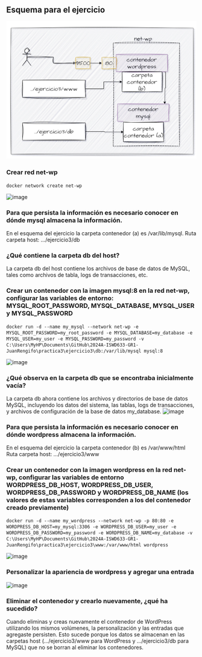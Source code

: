 ## Esquema para el ejercicio
![Imagen](imagenes/esquema-ejercicio3.PNG)

### Crear red net-wp
```
docker network create net-wp
```
![image](https://github.com/Ferengi2002/2024A-ISWD633-GR1-JuanRengifo/assets/100974435/fa52ffe1-7d83-46a3-9159-f183f4d5f415)


### Para que persista la información es necesario conocer en dónde mysql almacena la información.
En el esquema del ejercicio la carpeta contenedor (a) es /var/lib/mysql.
Ruta carpeta host: .../ejercicio3/db

### ¿Qué contiene la carpeta db del host?
La carpeta db del host contiene los archivos de base de datos de MySQL, tales como archivos de tabla, logs de transacciones, etc.

### Crear un contenedor con la imagen mysql:8  en la red net-wp, configurar las variables de entorno: MYSQL_ROOT_PASSWORD, MYSQL_DATABASE, MYSQL_USER y MYSQL_PASSWORD
```
docker run -d --name my_mysql --network net-wp -e MYSQL_ROOT_PASSWORD=my_root_password -e MYSQL_DATABASE=my_database -e MYSQL_USER=my_user -e MYSQL_PASSWORD=my_password -v C:\Users\MyHP\Documents\GitHub\2024A-ISWD633-GR1-JuanRengifo\practica3\ejercicio3\db:/var/lib/mysql mysql:8
```
![image](https://github.com/Ferengi2002/2024A-ISWD633-GR1-JuanRengifo/assets/100974435/7c24fa4f-c6a1-4172-84ee-cd3a7812c80e)


### ¿Qué observa en la carpeta db que se encontraba inicialmente vacía?
La carpeta db ahora contiene los archivos y directorios de base de datos MySQL, incluyendo los datos del sistema, las tablas, logs de transacciones, y archivos de configuración de la base de datos my_database.
![image](https://github.com/Ferengi2002/2024A-ISWD633-GR1-JuanRengifo/assets/100974435/c77f40cb-aa96-4642-85cc-ed3a4ec88fc9)


### Para que persista la información es necesario conocer en dónde wordpress almacena la información.
En el esquema del ejercicio la carpeta contenedor (b) es /var/www/html
Ruta carpeta host: .../ejercicio3/www

### Crear un contenedor con la imagen wordpress en la red net-wp, configurar las variables de entorno WORDPRESS_DB_HOST, WORDPRESS_DB_USER, WORDPRESS_DB_PASSWORD y WORDPRESS_DB_NAME (los valores de estas variables corresponden a los del contenedor creado previamente)
```
docker run -d --name my_wordpress --network net-wp -p 80:80 -e WORDPRESS_DB_HOST=my_mysql:3306 -e WORDPRESS_DB_USER=my_user -e WORDPRESS_DB_PASSWORD=my_password -e WORDPRESS_DB_NAME=my_database -v C:\Users\MyHP\Documents\GitHub\2024A-ISWD633-GR1-JuanRengifo\practica3\ejercicio3\www:/var/www/html wordpress
```

![image](https://github.com/Ferengi2002/2024A-ISWD633-GR1-JuanRengifo/assets/100974435/d9e6b617-6514-4de9-9a33-3e1a2fcfc32d)



### Personalizar la apariencia de wordpress y agregar una entrada
![image](https://github.com/Ferengi2002/2024A-ISWD633-GR1-JuanRengifo/assets/100974435/34d109f4-eea6-471c-a922-c1feab571709)


### Eliminar el contenedor y crearlo nuevamente, ¿qué ha sucedido?
Cuando eliminas y creas nuevamente el contenedor de WordPress utilizando los mismos volúmenes, la personalización y las entradas que agregaste persisten. Esto sucede porque los datos se almacenan en las carpetas host (.../ejercicio3/www para WordPress y .../ejercicio3/db para MySQL) que no se borran al eliminar los contenedores.



